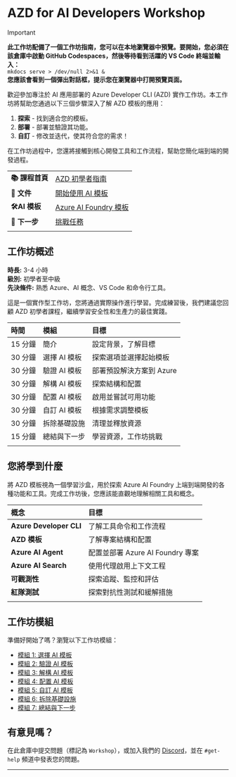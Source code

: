 <!--
CO_OP_TRANSLATOR_METADATA:
{
  "original_hash": "1a87eaee8309cd74837981fdc6834dd9",
  "translation_date": "2025-09-24T09:07:01+00:00",
  "source_file": "workshop/docs/index.md",
  "language_code": "hk"
}
-->
# AZD for AI Developers Workshop

> [!IMPORTANT]  
> **此工作坊配備了一個工作坊指南，您可以在本地瀏覽器中預覽。要開始，您必須在該倉庫中啟動 GitHub Codespaces，然後等待看到活躍的 VS Code 終端並輸入：**  
> `mkdocs serve > /dev/null 2>&1 &`  
> **您應該會看到一個彈出對話框，提示您在瀏覽器中打開預覽頁面。**

歡迎參加專注於 AI 應用部署的 Azure Developer CLI (AZD) 實作工作坊。本工作坊將幫助您通過以下三個步驟深入了解 AZD 模板的應用：

1. **探索** - 找到適合您的模板。
1. **部署** - 部署並驗證其功能。
1. **自訂** - 修改並迭代，使其符合您的需求！

在工作坊過程中，您還將接觸到核心開發工具和工作流程，幫助您簡化端到端的開發過程。

| | | 
|:---|:---|
| **📚 課程首頁**| [AZD 初學者指南](../README.md)|
| **📖 文件** | [開始使用 AI 模板](https://learn.microsoft.com/en-us/azure/ai-foundry/how-to/develop/ai-template-get-started)|
| **🛠️AI 模板** | [Azure AI Foundry 模板](https://ai.azure.com/templates) |
|**🚀 下一步** | [挑戰任務](../../../../workshop/docs) |
| | |

## 工作坊概述

**時長:** 3-4 小時  
**級別:** 初學者至中級  
**先決條件:** 熟悉 Azure、AI 概念、VS Code 和命令行工具。

這是一個實作型工作坊，您將通過實際操作進行學習。完成練習後，我們建議您回顧 AZD 初學者課程，繼續學習安全性和生產力的最佳實踐。

| 時間| 模組  | 目標 |
|:---|:---|:---|
| 15 分鐘 | 簡介 | 設定背景，了解目標 |
| 30 分鐘 | 選擇 AI 模板 | 探索選項並選擇起始模板 | 
| 30 分鐘 | 驗證 AI 模板 | 部署預設解決方案到 Azure |
| 30 分鐘 | 解構 AI 模板 | 探索結構和配置 |
| 30 分鐘 | 配置 AI 模板 | 啟用並嘗試可用功能 |
| 30 分鐘 | 自訂 AI 模板 | 根據需求調整模板 |
| 30 分鐘 | 拆除基礎設施 | 清理並釋放資源 |
| 15 分鐘 | 總結與下一步 | 學習資源，工作坊挑戰 |
| | |

## 您將學到什麼

將 AZD 模板視為一個學習沙盒，用於探索 Azure AI Foundry 上端到端開發的各種功能和工具。完成工作坊後，您應該能直觀地理解相關工具和概念。

| 概念  | 目標 |
|:---|:---|
| **Azure Developer CLI** | 了解工具命令和工作流程 |
| **AZD 模板**| 了解專案結構和配置 |
| **Azure AI Agent**| 配置並部署 Azure AI Foundry 專案 |
| **Azure AI Search**| 使用代理啟用上下文工程 |
| **可觀測性**| 探索追蹤、監控和評估 |
| **紅隊測試**| 探索對抗性測試和緩解措施 |
| | |

## 工作坊模組

準備好開始了嗎？瀏覽以下工作坊模組：

- [模組 1: 選擇 AI 模板](instructions/1-Select-AI-Template.md)
- [模組 2: 驗證 AI 模板](instructions/2-Validate-AI-Template.md) 
- [模組 3: 解構 AI 模板](instructions/3-Deconstruct-AI-Template.md)
- [模組 4: 配置 AI 模板](instructions/4-Configure-AI-Template.md)
- [模組 5: 自訂 AI 模板](instructions/5-Customize-AI-Template.md)
- [模組 6: 拆除基礎設施](instructions/6-Teardown-Infrastructure.md)
- [模組 7: 總結與下一步](instructions/7-Wrap-up.md)

## 有意見嗎？

在此倉庫中提交問題（標記為 `Workshop`），或加入我們的 [Discord](https://aka.ms/foundry/discord)，並在 `#get-help` 頻道中發表您的問題。

---

